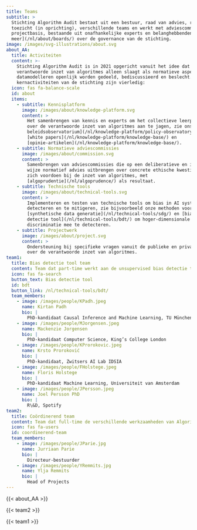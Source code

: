```yaml
---
title: Teams
subtitle: >
  Stichting Algorithm Audit bestaat uit een bestuur, raad van advies, raad van
  toezicht (in oprichting), verschillende teams en werkt met adviescommissies op
  projectbasis, bestaande uit onafhankelijke experts en belanghebbenden. [Lees
  meer](/nl/about/boards/) over de governance van de stichting.
image: /images/svg-illustrations/about.svg
about_AA:
  title: Activiteiten
  content: >-
    Stichting Algorithm Audit is in 2021 opgericht vanuit het idee dat de
    verantwoorde inzet van algoritmes alleen slaagt als normatieve aspecten van
    datamodelleren openlijk worden gedeeld, bediscussieerd en beslecht. De
    kernactiviteiten van de stichting zijn vierledig:
  icon: fas fa-balance-scale
  id: about
  items:
    - subtitle: Kennisplatform
      image: /images/about/knowledge-platform.svg
      content: >
        Het samenbrengen van kennis en experts om het collectieve leerproces
        over de verantwoorde inzet van algoritmes aan te jagen, zie ons [AI
        beleidsobservatorium](/nl/knowledge-platform/policy-observatory/),
        [white papers](/nl/knowledge-platform/knowledge-base/) en
        [opinie-artikelen](/nl/knowledge-platform/knowledge-base/).
    - subtitle: Normatieve adviescommissies
      image: /images/about/commission.svg
      content: >
        Samenbrengen van adviescommissies die op een deliberatieve en inclusieve
        wijze normatief advies uitbrengen over concrete ethische kwesties die
        zich voordoen bij de inzet van algoritmes, met
        [algoprudentie](/nl/algoprudence/) als resultaat.
    - subtitle: Technische tools
      image: /images/about/technical-tools.svg
      content: >
        Implementeren en testen van technische tools om bias in AI systemen te
        detecteren en te mitigeren, zie bijvoorbeeld onze methoden voor
        [synthetische data generatie](/nl/technical-tools/sdg/) en [bias
        detectie tool](/nl/technical-tools/bdt/) om hoger-dimensionale proxy
        discriminatie mee te detecteren.
    - subtitle: Projectwerk
      image: /images/about/project.svg
      content: >
        Ondersteuning bij specifieke vragen vanuit de publieke en private sector
        over de verantwoorde inzet van algoritmes.
team1:
  title: Bias detectie tool team
  content: Team dat part-time werkt aan de unsupervised bias detectie tool
  icon: fas fa-search
  button_text: Bias detectie tool
  id: bdt
  button_link: /nl/technical-tools/bdt/
  team_members:
    - image: /images/people/KPadh.jpeg
      name: Kirtan Padh
      bio: |
        PhD-kandidaat Causal Inference and Machine Learning, TU München
    - image: /images/people/MJorgensen.jpeg
      name: Mackenzie Jorgensen
      bio: |
        PhD-kandidaat Computer Science, King’s College London
    - image: /images/people/KProrokovic.jpeg
      name: Krsto Proroković
      bio: |
        PhD-kandidaat, Zwitsers AI Lab IDSIA
    - image: /images/people/FHolstege.jpeg
      name: Floris Holstege
      bio: |
        PhD-kandidaat Machine Learning, Universiteit van Amsterdam
    - image: /images/people/JPersson.jpeg
      name: Joel Persson PhD
      bio: |
        R\&D, Spotify
team2:
  title: Coördinerend team
  content: Team dat full-time de verschillende werkzaamheden van Algorithm Audit coördineert.
  icon: fas fa-users
  id: coordinerend-team
  team_members:
    - image: /images/people/JParie.jpg
      name: Jurriaan Parie
      bio: |
        Directeur-bestuurder
    - image: /images/people/YRemmits.jpg
      name: Ylja Remmits
      bio: |
        Head of Projects
---
```


{{< about_AA >}}

{{< team2 >}}

{{< team1 >}}
